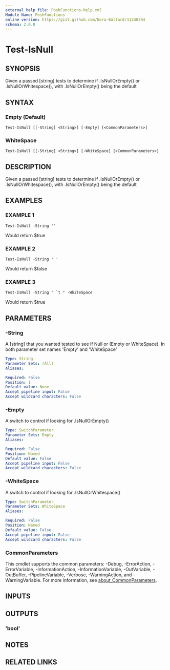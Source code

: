 ```yaml
---
external help file: PoshFunctions-help.xml
Module Name: PoshFunctions
online version: https://gist.github.com/Nora-Ballard/11240204
schema: 2.0.0
---
```


# Test-IsNull

## SYNOPSIS
Given a passed \[string\] tests to determine if .IsNullOrEmpty() or .IsNullOrWhitespace(), with .IsNullOrEmpty() being the default

## SYNTAX

### Empty (Default)
```
Test-IsNull [[-String] <String>] [-Empty] [<CommonParameters>]
```

### WhiteSpace
```
Test-IsNull [[-String] <String>] [-WhiteSpace] [<CommonParameters>]
```

## DESCRIPTION
Given a passed \[string\] tests to determine if .IsNullOrEmpty() or .IsNullOrWhitespace(), with .IsNullOrEmpty() being the default

## EXAMPLES

### EXAMPLE 1
```
Test-IsNull -String ''
```

Would return
$true

### EXAMPLE 2
```
Test-IsNull -String ' '
```

Would return
$false

### EXAMPLE 3
```
Test-IsNull -String " `t " -WhiteSpace
```

Would return
$true

## PARAMETERS

### -String
A \[string\] that you wanted tested to see if Null or (Empty or WhiteSpace).
In both parameter set names 'Empty' and 'WhiteSpace'

```yaml
Type: String
Parameter Sets: (All)
Aliases:

Required: False
Position: 1
Default value: None
Accept pipeline input: False
Accept wildcard characters: False
```

### -Empty
A switch to control if looking for .IsNullOrEmpty()

```yaml
Type: SwitchParameter
Parameter Sets: Empty
Aliases:

Required: False
Position: Named
Default value: False
Accept pipeline input: False
Accept wildcard characters: False
```

### -WhiteSpace
A switch to control if looking for .IsNullOrWhitespace()

```yaml
Type: SwitchParameter
Parameter Sets: WhiteSpace
Aliases:

Required: False
Position: Named
Default value: False
Accept pipeline input: False
Accept wildcard characters: False
```

### CommonParameters
This cmdlet supports the common parameters: -Debug, -ErrorAction, -ErrorVariable, -InformationAction, -InformationVariable, -OutVariable, -OutBuffer, -PipelineVariable, -Verbose, -WarningAction, and -WarningVariable. For more information, see [about_CommonParameters](http://go.microsoft.com/fwlink/?LinkID=113216).

## INPUTS

## OUTPUTS

### 'bool'
## NOTES

## RELATED LINKS
